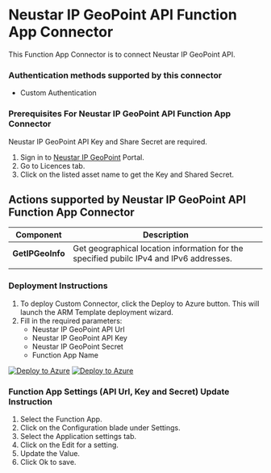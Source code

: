 # Neustar IP GeoPoint API Function App Connector

This Function App Connector is to connect Neustar IP GeoPoint API.

### Authentication methods supported by this connector

* Custom Authentication

### Prerequisites For Neustar IP GeoPoint API Function App Connector

Neustar IP GeoPoint API Key and Share Secret are required. 

1. Sign in to [Neustar IP GeoPoint](https://ipintelligence.neustar.biz/apps/login/?CL=gp.od.dev.nsr) Portal.
2. Go to Licences tab.
3. Click on the listed asset name to get the Key and Shared Secret.



## Actions supported by Neustar IP GeoPoint API Function App Connector

| **Component** | **Description** |
| --------- | -------------- |
| **GetIPGeoInfo** | Get geographical location information for the specified pubilc IPv4 and IPv6 addresses. |
||



### Deployment Instructions

1. To deploy Custom Connector, click the Deploy to Azure button. This will launch the ARM Template deployment wizard.
2. Fill in the required parameters:
    - Neustar IP GeoPoint API Url 
    - Neustar IP GeoPoint API Key
    - Neustar IP GeoPoint Secret
    - Function App Name

[![Deploy to Azure](https://aka.ms/deploytoazurebutton)](https://portal.azure.com/#create/Microsoft.Template/uri/https%3A%2F%2Fraw.githubusercontent.com%2FAzure%2FAzure-Sentinel%2Fmaster%2FSolutions%2FNeustar%2520IP%2520GeoPoint%2FPlaybooks%2FNeustarIPGeoPoint_FunctionAppConnector%2Fazuredeploy.json) [![Deploy to Azure](https://aka.ms/deploytoazuregovbutton)](https://portal.azure.us/#create/Microsoft.Template/uri/https%3A%2F%2Fraw.githubusercontent.com%2FAzure%2FAzure-Sentinel%2Fmaster%2FSolutions%2FNeustar%2520IP%2520GeoPoint%2FPlaybooks%2FNeustarIPGeoPoint_FunctionAppConnector%2Fazuredeploy.json) 

### Function App Settings (API Url, Key and Secret) Update Instruction
1. Select the Function App.
2. Click on the Configuration blade under Settings.
3. Select the Application settings tab.
4. Click on the Edit for a setting.
5. Update the Value.
6. Click Ok to save.
